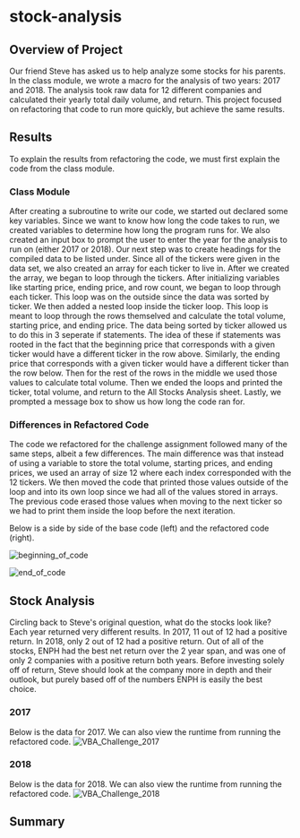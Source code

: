 # stock-analysis

## Overview of Project
Our friend Steve has asked us to help analyze some stocks for his parents. In the class module, we wrote a macro for the analysis of two years: 2017 and 2018. The analysis took raw data for 12 different companies and calculated their yearly total daily volume, and return. This project focused on refactoring that code to run more quickly, but achieve the same results.

## Results
To explain the results from refactoring the code, we must first explain the code from the class module.

### Class Module
After creating a subroutine to write our code, we started out declared some key variables. Since we want to know how long the code takes to run, we created variables to determine how long the program runs for. We also created an input box to prompt the user to enter the year for the analysis to run on (either 2017 or 2018). Our next step was to create headings for the compiled data to be listed under. Since all of the tickers were given in the data set, we also created an array for each ticker to live in. After we created the array, we began to loop through the tickers. After initializing variables like starting price, ending price, and row count, we began to loop through each ticker. This loop was on the outside since the data was sorted by ticker. We then added a nested loop inside the ticker loop. This loop is meant to loop through the rows themselved and calculate the total volume, starting price, and ending price. The data being sorted by ticker allowed us to do this in 3 seperate if statements. The idea of these if statements was rooted in the fact that the beginning price that corresponds with a given ticker would have a different ticker in the row above. Similarly, the ending price that corresponds with a given ticker would have a different ticker than the row below. Then for the rest of the rows in the middle we used those values to calculate total volume. Then we ended the loops and printed the ticker, total volume, and return to the All Stocks Analysis sheet. Lastly, we prompted a message box to show us how long the code ran for.

### Differences in Refactored Code
The code we refactored for the challenge assignment followed many of the same steps, albeit a few differences. The main difference was that instead of using a variable to store the total volume, starting prices, and ending prices, we used an array of size 12 where each index corresponded with the 12 tickers. We then moved the code that printed those values outside of the loop and into its own loop since we had all of the values stored in arrays. The previous code erased those values when moving to the next ticker so we had to print them inside the loop before the next iteration.

Below is a side by side of the base code (left) and the refactored code (right).

![beginning_of_code](https://user-images.githubusercontent.com/91795475/138580996-bfc34506-abc9-49c0-bd0d-8f88bad60234.PNG)

![end_of_code](https://user-images.githubusercontent.com/91795475/138580999-fe49da70-57d6-4c22-af25-e15d7c037e47.PNG)


## Stock Analysis
Circling back to Steve's original question, what do the stocks look like? Each year returned very different results. In 2017, 11 out of 12 had a positive return. In 2018, only 2 out of 12 had a positive return. Out of all of the stocks, ENPH had the best net return over the 2 year span, and was one of only 2 companies with a positive return both years. Before investing solely off of return, Steve should look at the company more in depth and their outlook, but purely based off of the numbers ENPH is easily the best choice.

### 2017
Below is the data for 2017. We can also view the runtime from running the refactored code.
![VBA_Challenge_2017](https://user-images.githubusercontent.com/91795475/138581030-b2d6b7c0-d9b5-40ef-80f2-b0657e0176a5.PNG)

### 2018
Below is the data for 2018. We can also view the runtime from running the refactored code.
![VBA_Challenge_2018](https://user-images.githubusercontent.com/91795475/138581033-567e3bb5-99e2-44d9-b679-760166de8b30.PNG)



## Summary

[//]: # (advantages and disadvantages of refactoring code in general: more efficient, less run time, but takes time to refactor and may not necessarily make it better)

[//]: # (advantages and disadvantages of original and refactored script: able to recall all elements in array for refactored, quicker runtime in refactored. Took about 5 hours to run one second quicker)

